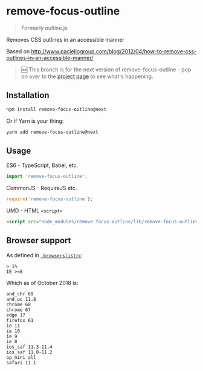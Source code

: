 # remove-focus-outline

> Formerly outline.js

Removes CSS outlines in an accessible manner

Based on http://www.paciellogroup.com/blog/2012/04/how-to-remove-css-outlines-in-an-accessible-manner/

> :new: This branch is for the next version of remove-focus-outline - pop on over to the [project page](https://github.com/lindsayevans/outline.js/projects/1) to see what's happening.

## Installation

```sh
npm install remove-focus-outline@next
```

Or if Yarn is your thing:

```sh
yarn add remove-focus-outline@next
```

## Usage

ES6 - TypeScript, Babel, etc.
```js
import 'remove-focus-outline';
```

CommonJS - RequireJS etc.
```js
require('remove-focus-outline');
```

UMD - HTML `<script>`
```html
<script src="node_modules/remove-focus-outline/lib/remove-focus-outline.umd.js"></script>
```

## Browser support

As defined in [`.browserslistrc`](./.browserslistrc):
```
> 1%
IE >=8
```

Which as of October 2018 is:
```
and_chr 69
and_uc 11.8
chrome 68
chrome 67
edge 17
firefox 61
ie 11
ie 10
ie 9
ie 8
ios_saf 11.3-11.4
ios_saf 11.0-11.2
op_mini all
safari 11.1
```
